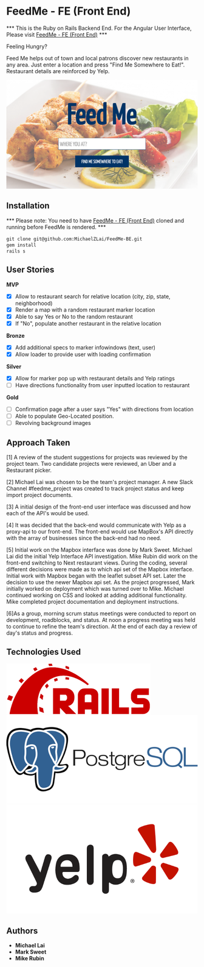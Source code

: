 # FeedMe - FE (Front End)

*** This is the Ruby on Rails Backend End. For the Angular User Interface, Please visit [FeedMe - FE (Front End)](https://github.com/MichaelZLai/FeedMe-FE) ***

Feeling Hungry?

Feed Me helps out of town and local patrons discover new restaurants in any area. Just enter a location and press "Find Me Somewhere to Eat!". Restaurant details are reinforced by Yelp.

![feedme](./images/feedme.png)

## Installation

*** Please note: You need to have [FeedMe - FE (Front End)](https://github.com/MichaelZLai/FeedMe-FE) cloned and running before FeedMe is rendered. ***

```
git clone git@github.com:MichaelZLai/FeedMe-BE.git
gem install
rails s
```

## User Stories

**MVP**
- [x] Allow to restaurant search for relative location (city, zip, state, neighborhood)
- [x] Render a map with a random restaurant marker location
- [x] Able to say Yes or No to the random restaurant
- [x] If "No", populate another restaurant in the relative location

**Bronze**
- [x] Add additional specs to marker infowindows (text, user)
- [x] Allow loader to provide user with loading confirmation

**Silver**
- [x] Allow for marker pop up with restaurant details and Yelp ratings
- [ ] Have directions functionality from user inputted location to restaurant

**Gold**
- [ ] Confirmation page after a user says "Yes" with directions from location
- [ ] Able to populate Geo-Located position.
- [ ] Revolving background images

## Approach Taken

[1] A review of the student suggestions for projects was reviewed by the project team.  Two candidate projects were reviewed, an Uber and a Restaurant picker.

[2] Michael Lai was chosen to be the team's project manager. A new Slack Channel #feedme_project was created to track project status and keep import project documents.

[3] A initial design of the front-end user interface was discussed and how each of the API's would be used.

[4] It was decided that the back-end would communicate with Yelp as a proxy-api to our front-end.  The front-end would use MapBox's API directly with the array of businesses since the back-end had no need.

[5] Initial work on the Mapbox interface was done by Mark Sweet.  Michael Lai did the initial Yelp Interface API investigation. Mike Rubin did work on the front-end switching to Next restaurant views.  During the coding, several different decisions were made as to which api set of the Mapbox interface.  Initial work with Mapbox began with the leaflet subset API set. Later the decision to use the newer Mapbox api set. As the project progressed, Mark initially worked on deployment which was turned over to Mike.  Michael continued working on CSS and looked at adding additional functionality.  Mike completed project documentation and deployment instructions.  

[6]As a group, morning scrum status meetings were conducted to report on development, roadblocks, and status.  At noon a progress meeting was held to continue to refine the team's direction.  At the end of each day a review of day's status and progress.

## Technologies Used

![rails](./images/rails.png)
![postgresql](./images/postgresql.png)
![yelp](./images/yelp.png)


## Authors
* **Michael Lai**
* **Mark Sweet**
* **Mike Rubin**
